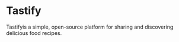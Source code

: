 # Tastify
Tastifyis a simple, open-source platform for sharing and discovering delicious food recipes.
